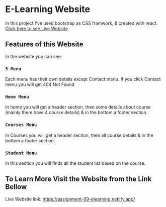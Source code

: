 # E-Learning Website

In this project I've used bootstrap as CSS framwork, & created with react. [Click here to see Live Website](https://assignment-09-elearning.netlify.app/).

## Features of this Website

In the website you can see:

### `5 Menu`

Each menu has their own details except Contact menu. If you click Contact menu you will get 404 Not Found

### `Home Menu`

In home you will get a header section, then some details about course (mainly there have 4 course details) & in the bottom a footer section.

### `Courses Menu`

In Courses you will get a header section, then all course details & in the bottom a footer section.

### `Student Menu`

In this section you will finds all the student list based on the course.

## To Learn More Visit the Website from the Link Bellow

Live Website link: https://assignment-09-elearning.netlify.app/
